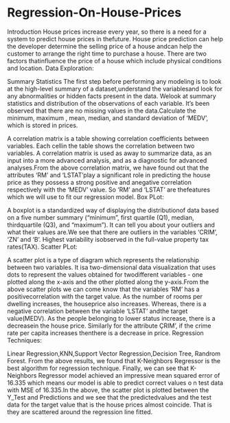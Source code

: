 # Regression-On-House-Prices
Introduction
House prices increase every year, so there is a need for a system to predict house prices in thefuture. House price prediction can help the developer determine the selling price of a house andcan help the customer to arrange the right time to purchase a house. There are two factors thatinfluence the price of a house which include physical conditions and location. 
Data Exploration:

Summary Statistics The first step before performing any modeling is to look at the high-level summary of a dataset,understand the variablesand look for any abnormalities or hidden facts present in the data. Welook at summary statistics and distribution of the observations of each variable. It’s been observed that there are no missing values in the data.Calculate the minimum, maximum , mean, median, and standard deviation of ‘MEDV’, which is stored in prices.

A correlation matrix is a table showing correlation coefficients between variables. Each cellin the table shows the correlation between two variables. A correlation matrix is used as away to summarize data, as an input into a more advanced analysis, and as a diagnostic for
advanced analyses.From the above correlation matrix, we have found out that the attributes ‘RM’ and ‘LSTAT’play a significant role in predicting the house price as they possess a strong positive and anegative correlation respectively with the ‘MEDV’ value. So ‘RM’ and ‘LSTAT’ are thefeatures which we will use to fit our regression model. 
Box PLot:

A boxplot is a standardized way of displaying the distributionof data based on a five number summary (“minimum”, first quartile (Q1), median, thirdquartile (Q3), and “maximum”). It can tell you about your outliers and what their values are.We see that there are outliers in the variables ‘CRIM’, ‘ZN’ and ‘B’. Highest variability isobserved in the full-value property tax rates(TAX).
Scatter PLot:

A scatter plot is a type of diagram which represents the relationship between two variables. It isa two-dimensional data visualization that uses dots to represent the values obtained for twodifferent variables - one plotted along the x-axis and the other plotted along the y-axis.From the above scatter plots we can come know that the variables ‘RM’ has a positivecorrelation with the target value. As the number of rooms per dwelling increases, the houseprice also increases. Whereas, there is a negative correlation between the variable ‘LSTAT’ andthe target value(MEDV). As the people belonging to lower status increase, there is a decreasein the house price. Similarly for the attribute ÇRIM’, if the crime rate per capita increases thenthere is a decrease in price.
Regression Techniques:

Linear Regression,KNN,Support Vector Regression,Decision Tree, Randrom Forest.
From the above results, we found that K-Neighbors Regressor is the best algorithm for regression technique. Finally, we can see that K-Neighbors Regressor model achieved an impressive mean squared error of 16.335 which means our model is able to predict correct values o
n test data with MSE of 16.335.In the above, the scatter plot is plotted between the Y_Test and Predictions and we see that the predictedvalues and the test data for the target value that is the house prices almost coincide. That is they are scattered around the regression line fitted.
